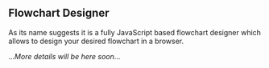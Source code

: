 ## Flowchart Designer

As its name suggests it is a fully JavaScript based flowchart designer which allows to design your desired flowchart in a browser.

...*More details will be here soon*...